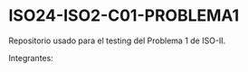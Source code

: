 # ISO24-ISO2-C01-PROBLEMA1

Repositorio usado para el testing del Problema 1 de ISO-II.  

Integrantes:  
